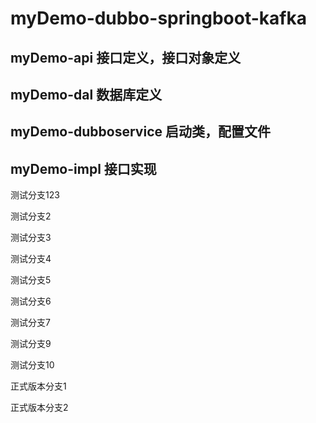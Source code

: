 # myDemo-dubbo-springboot-kafka

## myDemo-api 接口定义，接口对象定义


## myDemo-dal 数据库定义


## myDemo-dubboservice 启动类，配置文件


## myDemo-impl 接口实现

测试分支123

测试分支2

测试分支3

测试分支4

测试分支5

测试分支6

测试分支7

测试分支9

测试分支10

正式版本分支1

正式版本分支2